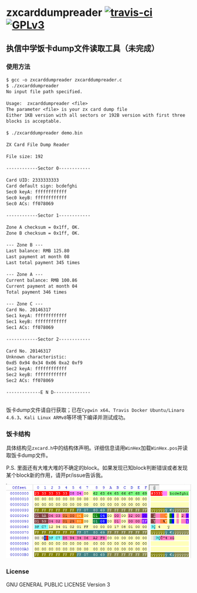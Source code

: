 # zxcarddumpreader  [![travis-ci][1]][2] [![GPLv3][3]][4]
[1]: https://travis-ci.org/zhangjingye03/zxcarddumpreader.svg?branch=master
[2]: https://travis-ci.org/zhangjingye03/zxcarddumpreader
[3]: https://img.shields.io/badge/license-GPLv3-blue.svg
[4]: LICENSE

## 执信中学饭卡dump文件读取工具（未完成）

### 使用方法

```
$ gcc -o zxcarddumpreader zxcarddumpreader.c
$ ./zxcarddumpreader
No input file path specified.

Usage:  zxcarddumpreader <file>
The parameter <file> is your zx card dump file
Either 1KB version with all sectors or 192B version with first three blocks is acceptable.

$ ./zxcarddumpreader demo.bin

ZX Card File Dump Reader

File size: 192

------------Sector 0------------

Card UID: 2333333333
Card default sign: bcdefghi
Sec0 keyA: ffffffffffff
Sec0 keyB: ffffffffffff
Sec0 ACs: ff078069

------------Sector 1------------

Zone A checksum = 0x1ff, OK.
Zone B checksum = 0x1ff, OK.

--- Zone B ---
Last balance: RMB 125.80
Last payment at month 08
Last total payment 345 times

--- Zone A ---
Current balance: RMB 100.86
Current payment at month 04
Total payment 346 times

--- Zone C ---
Card No. 20146317
Sec1 keyA: ffffffffffff
Sec1 keyB: ffffffffffff
Sec1 ACs: ff078069

------------Sector 2------------

Card No. 20146317
Unknown characteristic:
0xd5 0x94 0x34 0x06 0xa2 0xf9
Sec2 keyA: ffffffffffff
Sec2 keyB: ffffffffffff
Sec2 ACs: ff078069

-------------E N D--------------


```

饭卡dump文件请自行获取；已在`Cygwin x64`、`Travis Docker Ubuntu/Linaro 4.6.3`、`Kali Linux ARMv8`等环境下编译并测试成功。

### 饭卡结构

具体结构见`zxcard.h`中的结构体声明。详细信息请用`WinHex`加载`WinHex.pos`并读取饭卡dump文件。

P.S. 里面还有大堆大堆的不确定的block。如果发现已知block判断错误或者发现某个block新的作用，请开pr/issue告诉我。

![demo](https://raw.githubusercontent.com/zhangjingye03/zxcarddumpreader/master/demo.png)

### License

GNU GENERAL PUBLIC LICENSE Version 3
